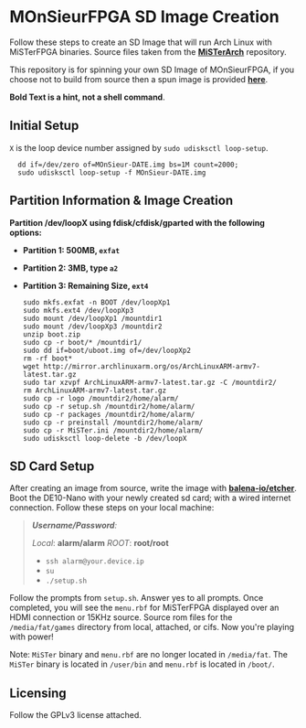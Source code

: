 # MOnSieurFPGA SD Image Creation

Follow these steps to create an SD Image that will run Arch Linux with MiSTerFPGA binaries. Source files taken from the [**MiSTerArch**](https://github.com/amstan/MiSTerArch) repository.

This repository is for spinning your own SD Image of MOnSieurFPGA, if you choose not to build from source then a spun image is provided [**here**](https://github.com/MOnSieurFPGA/MOnSieurFPGA-Image_Build).

**Bold Text is a hint, not a shell command**.

## Initial Setup

`X` is the loop device number assigned by `sudo udisksctl loop-setup`.

      dd if=/dev/zero of=MOnSieur-DATE.img bs=1M count=2000;
      sudo udisksctl loop-setup -f MOnSieur-DATE.img

## Partition Information & Image Creation
**Partition /dev/loopX using fdisk/cfdisk/gparted with the following options:**

- **Partition 1: 500MB, `exfat`**
- **Partition 2: 3MB, type `a2`**
- **Partition 3: Remaining Size, `ext4`**

      sudo mkfs.exfat -n BOOT /dev/loopXp1
      sudo mkfs.ext4 /dev/loopXp3
      sudo mount /dev/loopXp1 /mountdir1
      sudo mount /dev/loopXp3 /mountdir2
      unzip boot.zip
      sudo cp -r boot/* /mountdir1/
      sudo dd if=boot/uboot.img of=/dev/loopXp2
      rm -rf boot*
      wget http://mirror.archlinuxarm.org/os/ArchLinuxARM-armv7-latest.tar.gz
      sudo tar xzvpf ArchLinuxARM-armv7-latest.tar.gz -C /mountdir2/
      rm ArchLinuxARM-armv7-latest.tar.gz
      sudo cp -r logo /mountdir2/home/alarm/
      sudo cp -r setup.sh /mountdir2/home/alarm/
      sudo cp -r packages /mountdir2/home/alarm/
      sudo cp -r preinstall /mountdir2/home/alarm/
      sudo cp -r MiSTer.ini /mountdir2/home/alarm/
      sudo udisksctl loop-delete -b /dev/loopX 
      
## SD Card Setup

After creating an image from source, write the image with [**balena-io/etcher**](https://github.com/balena-io/etcher). Boot the DE10-Nano with your newly created sd card; with a wired internet connection. Follow these steps on your local machine:

> ***Username/Password**:*
> 
> 	*Local*: **alarm/alarm** 	*ROOT*: **root/root**
> 
>  - `ssh alarm@your.device.ip`
>  - `su` 
>  - `./setup.sh`

Follow the prompts from `setup.sh`. Answer yes to all prompts. Once completed, you will see the `menu.rbf` for MiSTerFPGA displayed over an HDMI connection or 15KHz source. Source rom files for the `/media/fat/games` directory from local, attached, or cifs. Now you're playing with power!

Note: `MiSTer` binary and `menu.rbf` are no longer located in `/media/fat`. The `MiSTer` binary is located in `/user/bin` and `menu.rbf` is located in `/boot/`.

## Licensing

Follow the GPLv3 license attached.


